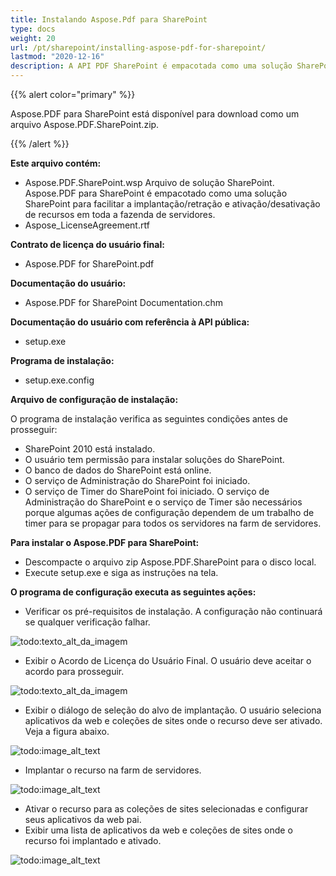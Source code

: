 ```yaml
---
title: Instalando Aspose.Pdf para SharePoint
type: docs
weight: 20
url: /pt/sharepoint/installing-aspose-pdf-for-sharepoint/
lastmod: "2020-12-16"
description: A API PDF SharePoint é empacotada como uma solução SharePoint para simplificar a implantação, retração, ativação e desativação da fazenda de servidores.
---
```


{{% alert color="primary" %}}

Aspose.PDF para SharePoint está disponível para download como um arquivo Aspose.PDF.SharePoint.zip.

{{% /alert %}}

**Este arquivo contém:**

- Aspose.PDF.SharePoint.wsp
  Arquivo de solução SharePoint. Aspose.PDF para SharePoint é empacotado como uma solução SharePoint para facilitar a implantação/retração e ativação/desativação de recursos em toda a fazenda de servidores.
- Aspose_LicenseAgreement.rtf

**Contrato de licença do usuário final:**

- Aspose.PDF for SharePoint.pdf

**Documentação do usuário:**

- Aspose.PDF for SharePoint Documentation.chm

**Documentação do usuário com referência à API pública:**

- setup.exe

**Programa de instalação:**

- setup.exe.config

**Arquivo de configuração de instalação:**

O programa de instalação verifica as seguintes condições antes de prosseguir:

- SharePoint 2010 está instalado.
- O usuário tem permissão para instalar soluções do SharePoint.
- O banco de dados do SharePoint está online.
- O serviço de Administração do SharePoint foi iniciado.
- O serviço de Timer do SharePoint foi iniciado. O serviço de Administração do SharePoint e o serviço de Timer são necessários porque algumas ações de configuração dependem de um trabalho de timer para se propagar para todos os servidores na farm de servidores.

**Para instalar o Aspose.PDF para SharePoint:**

- Descompacte o arquivo zip Aspose.PDF.SharePoint para o disco local.
- Execute setup.exe e siga as instruções na tela.

**O programa de configuração executa as seguintes ações:**

- Verificar os pré-requisitos de instalação. A configuração não continuará se qualquer verificação falhar.

![todo:texto_alt_da_imagem](installing-aspose-pdf-for-sharepoint_1.png)

- Exibir o Acordo de Licença do Usuário Final. O usuário deve aceitar o acordo para prosseguir.

![todo:texto_alt_da_imagem](installing-aspose-pdf-for-sharepoint_2.png)

- Exibir o diálogo de seleção do alvo de implantação.
 O usuário seleciona aplicativos da web e coleções de sites onde o recurso deve ser ativado. Veja a figura abaixo.

![todo:image_alt_text](installing-aspose-pdf-for-sharepoint_3.png)

- Implantar o recurso na farm de servidores.

![todo:image_alt_text](installing-aspose-pdf-for-sharepoint_4.png)

- Ativar o recurso para as coleções de sites selecionadas e configurar seus aplicativos da web pai.
- Exibir uma lista de aplicativos da web e coleções de sites onde o recurso foi implantado e ativado.

![todo:image_alt_text](installing-aspose-pdf-for-sharepoint_5.png)